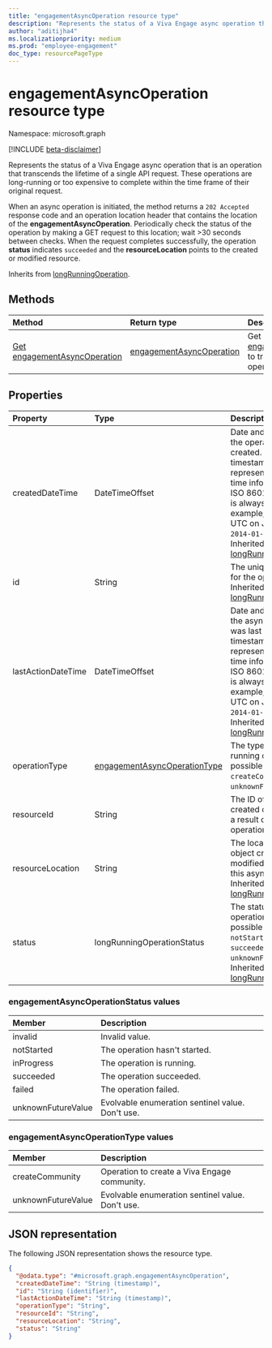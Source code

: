 ```yaml
---
title: "engagementAsyncOperation resource type"
description: "Represents the status of a Viva Engage async operation that is an operation that transcends the lifetime of a single API request."
author: "aditijha4"
ms.localizationpriority: medium
ms.prod: "employee-engagement"
doc_type: resourcePageType
---
```


# engagementAsyncOperation resource type

Namespace: microsoft.graph

[!INCLUDE [beta-disclaimer](../../includes/beta-disclaimer.md)]

Represents the status of a Viva Engage async operation that is an operation that transcends the lifetime of a single API request. These operations are long-running or too expensive to complete within the time frame of their original request.

When an async operation is initiated, the method returns a `202 Accepted` response code and an operation location header that contains the location of the **engagementAsyncOperation**. Periodically check the status of the operation by making a GET request to this location; wait >30 seconds between checks. When the request completes successfully, the operation **status** indicates `succeeded` and the **resourceLocation** points to the created or modified resource.

Inherits from [longRunningOperation](../resources/longrunningoperation.md).

## Methods

|Method|Return type|Description|
|:---|:---|:---|
| [Get engagementAsyncOperation](../api/engagementasyncoperation-get.md) | [engagementAsyncOperation](../resources/engagementasyncoperation.md) | Get an [engagementAsyncOperation](../resources/engagementasyncoperation.md) to track a long-running operation request. |

## Properties

|Property|Type|Description|
|:---|:---|:---|
| createdDateTime | DateTimeOffset | Date and time when the operation was created. The timestamp type represents date and time information using ISO 8601 format and is always in UTC. For example, midnight UTC on Jan 1, 2014 is `2014-01-01T00:00:00Z`. Inherited from [longRunningOperation](../resources/longrunningoperation.md). |
| id | String | The unique identifier for the operation. Inherited from [longRunningOperation](../resources/longrunningoperation.md). |
| lastActionDateTime | DateTimeOffset | Date and time when the async operation was last updated. The timestamp type represents date and time information using ISO 8601 format and is always in UTC. For example, midnight UTC on Jan 1, 2014 is `2014-01-01T00:00:00Z`. Inherited from [longRunningOperation](../resources/longrunningoperation.md). |
| operationType | [engagementAsyncOperationType](../resources/engagementasyncoperation.md#engagementasyncoperationtype-values) | The type of the long-running operation. The possible values are: `createCommunity`, `unknownFutureValue`. |
| resourceId | String | The ID of the object created or modified as a result of this async operation. |
| resourceLocation |String| The location of the object created or modified as a result of this async operation. Inherited from [longRunningOperation](../resources/longrunningoperation.md). |
| status | longRunningOperationStatus | The status of the operation. The possible values are: `notStarted`, `running`, `succeeded`, `failed`, `unknownFutureValue`. Inherited from [longRunningOperation](../resources/longrunningoperation.md). |

### engagementAsyncOperationStatus values

| Member | Description |
|:---------------|:----------|
| invalid | Invalid value. |
| notStarted | The operation hasn't started. |
| inProgress | The operation is running. |
| succeeded | The operation succeeded. |
| failed | The operation failed. |
| unknownFutureValue | Evolvable enumeration sentinel value. Don't use.|

### engagementAsyncOperationType values

| Member | Description |
|:---------------|:----------|
| createCommunity | Operation to create a Viva Engage community. |
| unknownFutureValue | Evolvable enumeration sentinel value. Don't use.|

## JSON representation

The following JSON representation shows the resource type.

<!-- {
  "blockType": "resource",
  "keyProperty": "id",
  "@odata.type": "microsoft.graph.engagementAsyncOperation",
  "baseType": "microsoft.graph.longRunningOperation",
  "openType": false
}
-->
``` json
{
  "@odata.type": "#microsoft.graph.engagementAsyncOperation",
  "createdDateTime": "String (timestamp)",
  "id": "String (identifier)",
  "lastActionDateTime": "String (timestamp)",
  "operationType": "String",
  "resourceId": "String",
  "resourceLocation": "String",
  "status": "String"
}
```

